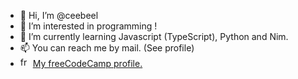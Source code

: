 - 👋 Hi, I’m @ceebeel
- 👀 I’m interested in programming !
- 🌱 I’m currently learning Javascript (TypeScript), Python and Nim.
- 📫 You can reach me by mail. (See profile)
- <img src="https://www.freecodecamp.org/favicon-32x32.png" alt="freeCodeCamp" width="16"/> [My freeCodeCamp profile.](https://www.freecodecamp.org/fcc7aebee67-b0d1-44b7-8cb9-35aadd3a4ca7)

